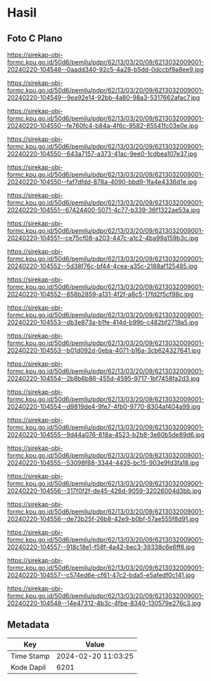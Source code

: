 # Hasil

## Foto C Plano

https://sirekap-obj-formc.kpu.go.id/50d6/pemilu/pdpr/62/13/03/20/09/6213032009001-20240220-104548--0aadd340-92c5-4a28-b5dd-0dccbf9a8ee9.jpg

https://sirekap-obj-formc.kpu.go.id/50d6/pemilu/pdpr/62/13/03/20/09/6213032009001-20240220-104549--9ea92e14-92bb-4a80-98a3-5317662afac7.jpg

https://sirekap-obj-formc.kpu.go.id/50d6/pemilu/pdpr/62/13/03/20/09/6213032009001-20240220-104550--fe760fc4-b84a-4f6c-9582-85541fc03e0e.jpg

https://sirekap-obj-formc.kpu.go.id/50d6/pemilu/pdpr/62/13/03/20/09/6213032009001-20240220-104550--643a7157-a373-41ac-9ee0-1cdbea107e37.jpg

https://sirekap-obj-formc.kpu.go.id/50d6/pemilu/pdpr/62/13/03/20/09/6213032009001-20240220-104550--faf7dfdd-878a-4090-bbd9-1fa4e4336d1e.jpg

https://sirekap-obj-formc.kpu.go.id/50d6/pemilu/pdpr/62/13/03/20/09/6213032009001-20240220-104551--67424400-5071-4c77-b339-36f1322ae53a.jpg

https://sirekap-obj-formc.kpu.go.id/50d6/pemilu/pdpr/62/13/03/20/09/6213032009001-20240220-104551--ce75cf08-a203-447c-a1c2-4ba99a159b3c.jpg

https://sirekap-obj-formc.kpu.go.id/50d6/pemilu/pdpr/62/13/03/20/09/6213032009001-20240220-104552--5d38f76c-bf44-4cea-a35c-2188af125485.jpg

https://sirekap-obj-formc.kpu.go.id/50d6/pemilu/pdpr/62/13/03/20/09/6213032009001-20240220-104552--858b2859-a131-4f2f-a8c5-17fd2f5cf98c.jpg

https://sirekap-obj-formc.kpu.go.id/50d6/pemilu/pdpr/62/13/03/20/09/6213032009001-20240220-104553--db3e873a-b1fe-414d-b99b-c482bf2719a5.jpg

https://sirekap-obj-formc.kpu.go.id/50d6/pemilu/pdpr/62/13/03/20/09/6213032009001-20240220-104553--b01d092d-0eba-4071-b16a-3cb624327641.jpg

https://sirekap-obj-formc.kpu.go.id/50d6/pemilu/pdpr/62/13/03/20/09/6213032009001-20240220-104554--2b8b6b86-455d-4595-9717-1bf7458fa2d3.jpg

https://sirekap-obj-formc.kpu.go.id/50d6/pemilu/pdpr/62/13/03/20/09/6213032009001-20240220-104554--d9819de4-9fe7-4fb0-9770-8304af404a99.jpg

https://sirekap-obj-formc.kpu.go.id/50d6/pemilu/pdpr/62/13/03/20/09/6213032009001-20240220-104555--9d44a076-818a-4523-b2b8-3e60b5de89d6.jpg

https://sirekap-obj-formc.kpu.go.id/50d6/pemilu/pdpr/62/13/03/20/09/6213032009001-20240220-104555--53098f88-3344-4435-bc15-903e9fd3fa18.jpg

https://sirekap-obj-formc.kpu.go.id/50d6/pemilu/pdpr/62/13/03/20/09/6213032009001-20240220-104556--317f0f2f-de45-426d-9059-32026004d3bb.jpg

https://sirekap-obj-formc.kpu.go.id/50d6/pemilu/pdpr/62/13/03/20/09/6213032009001-20240220-104556--de73b25f-26b8-42e9-b0bf-57ae555f8d91.jpg

https://sirekap-obj-formc.kpu.go.id/50d6/pemilu/pdpr/62/13/03/20/09/6213032009001-20240220-104557--918c18e1-f58f-4a42-bec3-39338c6e6ff6.jpg

https://sirekap-obj-formc.kpu.go.id/50d6/pemilu/pdpr/62/13/03/20/09/6213032009001-20240220-104557--c574ed6e-cf61-47c2-bda5-e5afedf0c141.jpg

https://sirekap-obj-formc.kpu.go.id/50d6/pemilu/pdpr/62/13/03/20/09/6213032009001-20240220-104548--14e47312-4b3c-4fbe-8340-130579e276c3.jpg


## Metadata

| Key        | Value               |
| ---------- | ------------------- |
| Time Stamp | 2024-02-20 11:03:25 |
| Kode Dapil | 6201                |



